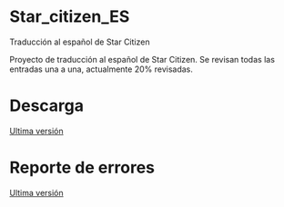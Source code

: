 # Star_citizen_ES
Traducción al español de Star Citizen

Proyecto de traducción al español de Star Citizen. 
Se revisan todas las entradas una a una, actualmente 20% revisadas.

# Descarga
[Ultima versión ](https://github.com/Thord82/Star_citizen_ES/releases)

# Reporte de errores
[Ultima versión ](https://github.com/Thord82/Star_citizen_ES/issues)
